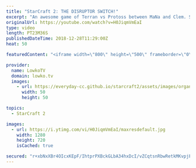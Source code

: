 ```yaml
---
title: "StarCraft 2: THE DISRUPTOR SWITCH!"
excerpt: "An awesome game of Terran vs Protoss between MaNa and Clem. Subscribe for more videos: http://lowko.tv/youtube Battlecruiser games: https://youtu.be/l-bX-iu7AZ0  Rather than transitioning towards the much more common High Templar, MaNa decides to focus on Colossus and then lots of Disruptors. An awesome"
originalUrl: https://youtube.com/watch?v=H0JiqmVmEaI
type: video
length: PT23M36S
publishedDateTime: 2018-12-28T11:29:00Z
heat: 50

featuredContent: "<iframe width=\"800\" height=\"500\" frameborder=\"0\" src=\"https://www.youtube.com/embed/H0JiqmVmEaI\" allow=\"accelerometer; autoplay; encrypted-media; gyroscope; picture-in-picture\" allowfullscreen></iframe>"

provider:
  name: LowkoTV
  domain: lowko.tv
  images:
    - url: https://everyday-cc.github.io/starcraft2/assets/images/organizations/lowko.tv-50x50.jpg
      width: 50
      height: 50

topics:
  - StarCraft 2

images:
  - url: https://i.ytimg.com/vi/H0JiqmVmEaI/maxresdefault.jpg
    width: 1280
    height: 720
    isCached: true

secured: "r+xbNxXBr4OIcxKEpF/IhtprPXBckGLbA34hxDcI/vZCqtsnRbwRetkMKvpjFDqC+wbJEVHPjO6Ym7xix+PgD+swdAkoBd81Ysox5f3bz1bJ4LKe19+OLpI5rJGRzS4/XXjpfG8koipbBeL6eTU96Pzj7P5Girs0zLg+EfLDv+h7eEyI1w6Xkdbcf88n0ngk0Hr7PecgC66jgA/WNxxmzLJmXoZ0P94foFUn2A0c9HyZdY29nWClv1yGKtxu7vbAhMw7jaPy91xJNwPYhrqDdlbmC9/pkC/tFTuNYPyZElqZnfim+UE37KfhNxCdtzC34orTOOcuGCeOAOFz22F1+1Rqx7hUjWBXuqEdXF/PB7B/VAVYrBVGMV0dllTdVkl6djn9TTaKHn/2rI3doxVJZoXsEMHfg233Dbq7GFg7Q7U=;XQTx5YLc9WAynWz54PqYYQ=="
---
```


